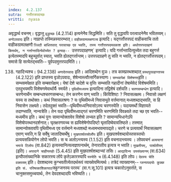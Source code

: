 ```yaml
---
index:  4.2.137
sutra:  गर्त्तोतत्रपदाच्छः
vritti:  nyasa
---
```


अवृद्धार्थ वचनम्। वृद्धात्तु `वृद्धाच्छः` (4.2.114) इत्यनेनैव सिद्धमिति। सति तु वृद्धावपि परत्वादनेनैव भवितव्यम्। `अनोऽपवादः` इति। नाप्राप्ते तस्मिन्नस्यारम्भात्। `वाहीकग्रामलक्षणञ्च` इत्यादि। यद्गर्त्तोत्तरपदं वाहीकवाचि ततो वाहीकग्रामलक्षणौ `ञ्ञिठौ बाधित्तवात् परत्वाच्छ एव भवति, तस्य गर्त्तोत्तरपदमवकाश इति। अथोत्तरपदग्रहणं किमर्थम्, न गर्त्तान्तादित्येवोच्येत ? इत्याह-- `उत्तरपदग्रहणम्` इत्यादि। यदि गर्त्तान्तादित्युच्येत तदा बहुगर्त्त इत्येतस्मादपि बहुच्पूर्वात् स्यात्, भवति ह्येतद्गर्त्तान्तम्। उत्तरपदग्रहणे तु सति न भवति, न ह्येतद्गर्त्तोत्तरपदम्। समासे हि सत्येतद्भवति-- पूर्वपदमुत्तरपदमिति।।

138. गहादिभ्यश्च। 94.2.138)
`अणादेरपवादः` इति। आदिशब्देन वुञः। तत्र कामप्रस्थशब्दात् `प्रस्थपुरवहान्ताच्च` (4.2.122) इति प्राप्तस्य वृञोऽपवादः, शेषेभ्यस्त्वौत्सर्गिकस्याणः। `सम्भवापेक्षं विशेषणम्`इति। सम्भवमपेक्षत इति सम्बवापेक्षम्। येषां देशे चादेशे च वृत्तिः सम्भवति गहादीनां तेषामेवेदं विशेषममिति। एतदुभयमपि विशेषणमेवार्थार्यैः स्मर्यते। `पृथिवीमध्यस्य` इत्यादिना तद्विशेषं दर्शयति। `चरणसम्बन्धेन` इत्यादि। चरणेनार्थेन सम्बन्धश्चरणसम्बन्धः; तेन करणेन वाण् भवति। किंविशिष्टः ? निवासलक्षमः। निवासो लक्षणं यस्य स तथोक्तः। कथं निवासलश्रणः ? यः पृथिवीमध्ये निवासभूते वर्त्तमानात् मध्यशब्दाद्भवति, स हि निवासेन लक्ष्यते। तदेतदुक्तं भवति--पृथिवीमध्यनिवासोऽस्य चरणस्येति। यदायमर्थो विज्ञायते तदाण्भवति, नान्यत्रेति। तेन यदा पृथिवीमध्याद्गतं चरणमिति चरणमिति विवक्ष्यते तदा च्छ एव भवति--मध्यमीय इति। कथं पुनः सामान्योक्तावेव विशेषो लभ्यत इति ? सामान्यभिधानेऽपि विशेषोपस्थानदर्शनात्। घृतक्षरणवच्च स ह्यविशेषेणोपदिष्टो घृतादिष्वेवावतिष्ठते। तस्मात् सामान्योक्तावपि पृथिवीमध्य एव वर्त्तमाने मध्यशब्दो मध्यमभावमापद्यते। चरणे च प्रत्ययार्थे निवासलक्षण एवाण् भवति,न हि सर्वेषु जातादिष्वर्थेषु।
`मुखपार्श्वतसोर्लोपः` इति। मुखपार्श्वशब्दयोस्तसस्तयोः प्रत्ययसन्नियोगेन लोपो भवति। स च अलोऽन्त्यस्य (1.1.52) इति वचनादन्त्यस्य । लोपवचनं `अव्ययानां भमात्रे टिलोपः` (वा.842) इत्यस्यानित्यत्वज्ञापनार्थम्, तेनारातीय इत्यत्र न भवति। `मुखतीयम्, पार्श्वतीयम्` (इति)। `अपादाने चाहीयरुहोः` (5.4.45) इति मुखपार्श्वशब्दाभ्यां तसिः। `आद्यादिभ्य उपसंख्यानम्` (वा.634) इत्यौपसंख्यानिके सकारस्य लोपे कृतेऽकारस्यापि `यस्येति च` (6.4.148) इति लोपः।
`देवस्य चेति वक्तव्यम्` इति। देवशब्दस्य कुग्भवतीत्येतदर्थरूपं व्याख्येयमित्यर्थः। तत्रेदं व्याख्यानम्-- `प्जनपपदयोः कुक्क इति सं. परिषत्काशिकापाठः`फ्कुग्जनस्य परस्य` (वा.ग.सू.101) इत्यत्र चकारोऽनुवर्त्तते, स चानुक्तसमुच्चयार्थः, तेन देवदशब्दादपि भविष्यति।।

